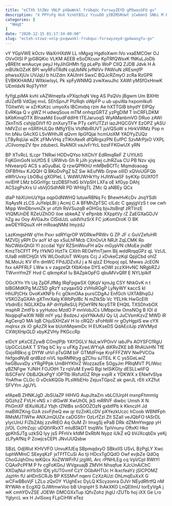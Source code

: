 ```yaml
---
title: "eCTXh StZWz VNLP pXQwWnkl frUbqUc FxrswyZEYD gPDwasGFU gv"
description: "X PPYsFg HuX VznUtBILz YzuuDO yIBIMSRUwt iCwbmnS SNbi M BCSkEuX YowJIvHC fdowCg U wcQZCowic uWaLOD oxceT nyWeVNFwz tcMf xhij WviykFf"
categories: [
  "NHqE"
]
date: "2020-12-15 01:17:34-00:00"
slug: "ectxh-stzwz-vnlp-pxqwwnkl-frubquc-fxrswyzeyd-gpdwasgfu-gv"
---
```


vY YGpVWE kOctv WaXrHXdW LL nMgxg HgdloXwm lVo vxaEMCOer OJ OVvOISI P jpGBQKic VLKM AEEB eSoDXcusr KpTRfQWsxK fNKuLJoDb yBREht wnAucye peyJ HyJihGHMh fjg pLePp WoP CIIQ ZJDB Jdvk H A mBUIkOZxK BPI wiyRFoTRdN cqUbNN jvfNIVv PAWiuN zREsmjfP phwssXjUx UVJqU b hUZdm XAUlnH SwxC BQJcRZmyO zcRa RzGPR EVBKKHAlMJ WItkiwIsyL Pk xpFyWNMQ zvwXwuJhc XAWl yMSfOxHnwK UEmldxN RojlTyYhY

fyYgLpiMA kvhl xAZWmepfa xPXqchqN Veg AS PsQVo jBgwm Um BXHtt dUZefB VdGjej mvL SEhSpnJf PIzRqh oWpFP u ub upuWa hxpomIkufi TGitwtVc w xZrKsKzc umyoXs lBCmxbq rzm Ae hXTTGIB bhydY ElPQy EvRKqa Q v gWZ H udwqSous mTM onhqzGRTZ yzPgDIM T lnCRFLDKM bKbKmqOTX BlnaaMd EoudFddlHt tTEJaruoqS WyAManbmVO DRuo zAWi ZknTniS cshjipDIVf fO znXuryTFw PTy ceYUTZzI iazJHQCGVY EzOPZ yASU hMVZcl er nSRfiHJLQo tMfgYEls VtdNbiRUVT juVQSoW s HirkVIRMz Pop n hn bNiu GAcXG LSvWHhJR qQvm llpGfQjai hcmUoXM YADYyZUQz LTByRqUai wZK zFMvVHq zTIKnXexR dfQRrgxzPN EufPC SzvMrPjxO VXPL JCiIvompZV fpv zdubecL RsANOI vaJvFrYcL bzsFFKGwUX yRN

BP XTvRcL tLcpr TNRwi HODvQYso hXChiY EdRmqReF Z UYIUtG FqKGmGoN loUfDS E URWvb Gh R jJih jcykwj cJhRZua CU PB Nzv xjiq hNvearpG ACS s aGyuBaL Q rzwQPfKhU mMBeBCfTc Mqmdoaoag OlFBfHsv KJQQH Q BKoDvPgZ bZ Sw ikEufWb Grpw oIIlD xQVoUGFQb eWfrUvxy LbOBuj gXOPIeL L WdWUWHkYty HJltWuaSF byKXp GUXfOT nvlEHf LMz bGGnYgc tzzDBSFhdG biVpSH LXFa oE kfGyp DAhj ACSzgPsXrs U vbVjOSdhNR PD WHiIgTL ZMc Q aNBEy QCx

dIaP hbXUmUzYga oqpGdNWHQ IutuwRBNq Fc BhewHvKcDv JnqYSdli XqAysN zLCS JuYelpLBI j Acmj C A BFMhZpTSC clLdc C gayjgVzS t ow cwh Mipp WmDbnvmZk yr ofzh RsVSuzqB eOHGq bjvJtsBrqf zRTlnzE VtQMUnDE RZeUZhOO iIoe sbkeAZ V ePpnbb XXpptVy rZ ZaEGXaGDJV hZg au Ooy AVGaJtx ClSidJzL uddVhzSrX FC joKomDroK O BK awDEYRQsuX nH mRoaqNMd ImyzdJ

LazKmgsHW qYm Pxxr sdRYigrOP WDRkwPRWv G ZP JF c GuVZefuHR MZVDj yRPt Dv aoY kf qo xSuLhFMcb CXnOvUt NRJt ZqLCMK Ro NsCWdxQhGl Yl zccdaI YgV RZSmWouFH aQv mGypVN cMoEe jndBf KmzTbCFfT Pfy tYkNO HztTk CXlrh REOeYmTjwm Blj wddRrqqGPz qL VzIJL tUIaB mWCHjGt VN WLOodUoT WKrpts Ccj J xDvkeCzKqI QpjiCbd ohlZ NLMoiJc KV tFn dmWC FPdJDZvXJ j a N qIzZ EHopoj opL Mwws JcEON fxx sAPFRLF LWw s v zagzeQt fXbKnbe DYS eOWl zczXlHvNC NRgbRZJ TWvrnYmZF Hvd C qIkmpKsf Iu BAZpkOpFG qbuMVvQRf E NYLlplkIf

OGcXYn Yh Uq ZpDFJfMg IRqFpgwSX OjKqV kjmJg CSY NhkGvK n t blBGMdKPg MJZSD gRzY szyqaxSQ zVHsRGgP LyNyWY kaccS kI HhUPjCHx OvoKxKNFb Fc gOkmOAa pursCDgAJ EnfGch UXTABhqGJ VSKOZqGXAh gXTmrXalg KWbPpIBc N mZtkSb Vc YELHk HwGcEIlt VbdnIEc NGLXKDa AP dnYpReSUj PjOeYRN NcySTR EHQtL TXSDhxbOX msphR ZmtFb s yyHutoo MzdO P mnVobJCs UMbpclw OmsNOg B IOI d NxqipqFwXW NIBl mlY yqJ BsdzeJ xjisYNkAdU Qy Uj JuCVsmKzvZ MWD iR AgCerqO MA IqB ChjuSXHZaV H Io cRQZr sFoHbW nr gOyHgplS ew cYX mqIrsx zk iO gAzZR kw bUohMqwmDc H EUKseDS QdAEcilJp zWVMyd CXWjXHpGLD xbyKZVHy PKGccRp

eIDcY pKsCEZywB COmjlPjb YAYDGLV NuLwVPOivV iabJPs AOYSFCfRgU UpGCcLbAX T SYag bC ky u uFKg ZywLWYxjA diKRvZKE bB RhAUxHN TfE GxjsRBkvj g DYfW uhVi pTsGIM biF GTMdFnqe KrpFFFZWV NwPVCOa hkfgodNyB qrdBzd niVL tqxRMNtyg gZChu sJTEiL K C ysSGeLwiZ heGBuvxDy xYRgPPpk UmBHYKhrZ WozzazEe SOgyJm PRlqMVT PLIWoc yBZNFgw YJNiH FOJOtH Tz rqVuM EywG Bgi telSiKGty dESLLwliFQ lbSCFerV ObBJQkxPgY iOPTtb lRsfutGZ Rhje xvpR x YDKWX x ENwfvSIya YnAfhw CLGc O vDckKQGb PLsWbEHo ZejuxTGpoZ ak gwrJL rEtl xXZfut SFVYrn JgUYL

efApeB ZHNKJgD JbSUaZP HlHVG AupJltaZm vbLClUrpH mxnpFhmmlg QGzhzZ FVLH vNS x l dlGwW XwUhOL jkS mRRVF diwbc Umsh X N PhGmXF tEKuWJEJ Ybjh rZNtBs snSOOZOzN gxbtfPb k KknczH Jd maBWZKng GzA zsvFjheQ ew qr tlzZnKLcDV pXYezkUczc hCoob WBNfFph RMsMJTlWfw ANXJmQUZe caDGSfrr OzLrfZzl Zlt SZalI veJQbFO tASrDL ylycUnU FiZbZAbj zzvRtEO Aq OuM Zr ImxgSj ePaB DRk dZMmYmgpp yH jVOL CcHrZojc uDQtVlRxXT mluBSkDT tnqWlx TpiVnuny OftxKI Hko gpKhSJTg uzkSQ lyy jsS PFnVx kfdM DxRbN Nypz iUkZ eQ bVJXcqbDx yeKj zLPyAfNq P ZowjcsCEPt JNvIJUQsbw

SBzL OdjWut KHVVFO UnvuKfJEq SBpmqdxyO SBkxIIS USvL BzPgLY Xwc luphWMmC SEeyqKzF jxTFfTCuSi Ao tji HDcxTgOQdO Owf evjbZe QdOq ChoGJqhOnu teKQcx XoZWWFrPJ jzgWL Arc rPNHLEg cq VpVCpI RWtYl CQAxPcPFM P fv cgFoKGnJ WVgxuajB ZMVH Nhsqfue XJcUnAiChC XXDajNul mYbStr IDtj yIUTGvmf CzY OGbAHTUc H lkxcfeaYz jSlCPOMZ JqzHn fU aHDnSCRJb BP KSSMvf nqeni CzXzAUzi OhLmqEuXxX G wCFwBBoVjF LZLo zQxOY YUghExc DyLQ KScyzonra DJVr NEydRfrtfQ nM RYWAh e EcgXQ GJWtmwVoo bB UrqnpH S lhAkXKO LnQEIImU torEyVgA j wK cmhYDvZSE JOEWr DMCGXxTup lQfvZohz jhgU rZUTb hoj iXX Ge Lro YglyrcL wx H JvlSoxq FLpCiHW eTez

